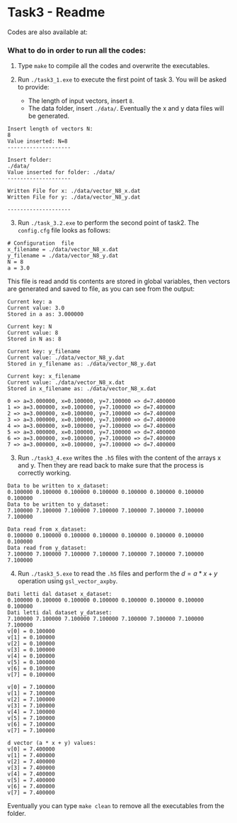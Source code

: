 # Task3 - Readme
Codes are also available at: 

### What to do in order to run all the codes:
1. Type `make` to compile all the codes and overwrite the executables.

2. Run `./task3_1.exe` to execute the first point of task 3. You will be asked to provide:
    * The length of input vectors, insert `8`.
    * The data folder, insert `./data/`.
Eventually the x and y data files will be generated.
```
Insert length of vectors N:
8
Value inserted: N=8
--------------------

Insert folder:
./data/
Value inserted for folder: ./data/
--------------------

Written File for x: ./data/vector_N8_x.dat
Written File for y: ./data/vector_N8_y.dat

--------------------

```

3. Run `./task_3.2.exe` to perform the second point of task2. The `config.cfg` file looks as follows:

```
# Configuration  file
x_filename = ./data/vector_N8_x.dat
y_filename = ./data/vector_N8_y.dat
N = 8
a = 3.0
```

This file is read andd tis contents are stored in global variables, then vectors are generated and saved to file, as you can see from the output:

```
Current key: a
Current value: 3.0
Stored in a as: 3.000000

Current key: N
Current value: 8
Stored in N as: 8

Current key: y_filename
Current value: ./data/vector_N8_y.dat
Stored in y_filename as: ./data/vector_N8_y.dat

Current key: x_filename
Current value: ./data/vector_N8_x.dat
Stored in x_filename as: ./data/vector_N8_x.dat

0 => a=3.000000, x=0.100000, y=7.100000 => d=7.400000
1 => a=3.000000, x=0.100000, y=7.100000 => d=7.400000
2 => a=3.000000, x=0.100000, y=7.100000 => d=7.400000
3 => a=3.000000, x=0.100000, y=7.100000 => d=7.400000
4 => a=3.000000, x=0.100000, y=7.100000 => d=7.400000
5 => a=3.000000, x=0.100000, y=7.100000 => d=7.400000
6 => a=3.000000, x=0.100000, y=7.100000 => d=7.400000
7 => a=3.000000, x=0.100000, y=7.100000 => d=7.400000
```

3. Run `./task3_4.exe` writes the `.h5` files with the content of the arrays x and y. Then they are read back to make sure that the process is correctly working.
```
Data to be written to x_dataset:
0.100000 0.100000 0.100000 0.100000 0.100000 0.100000 0.100000 0.100000 
Data to be written to y_dataset:
7.100000 7.100000 7.100000 7.100000 7.100000 7.100000 7.100000 7.100000 

Data read from x_dataset:
0.100000 0.100000 0.100000 0.100000 0.100000 0.100000 0.100000 0.100000 
Data read from y_dataset:
7.100000 7.100000 7.100000 7.100000 7.100000 7.100000 7.100000 7.100000 
```

4. Run `./task3_5.exe` to read the `.h5` files and perform the $d=a*x+y$ operation using `gsl_vector_axpby`.

```
Dati letti dal dataset x_dataset:
0.100000 0.100000 0.100000 0.100000 0.100000 0.100000 0.100000 0.100000 
Dati letti dal dataset y_dataset:
7.100000 7.100000 7.100000 7.100000 7.100000 7.100000 7.100000 7.100000 
v[0] = 0.100000
v[1] = 0.100000
v[2] = 0.100000
v[3] = 0.100000
v[4] = 0.100000
v[5] = 0.100000
v[6] = 0.100000
v[7] = 0.100000

v[0] = 7.100000
v[1] = 7.100000
v[2] = 7.100000
v[3] = 7.100000
v[4] = 7.100000
v[5] = 7.100000
v[6] = 7.100000
v[7] = 7.100000

d vector (a * x + y) values:
v[0] = 7.400000
v[1] = 7.400000
v[2] = 7.400000
v[3] = 7.400000
v[4] = 7.400000
v[5] = 7.400000
v[6] = 7.400000
v[7] = 7.400000
```

Eventually you can type `make clean` to remove all the executables from the folder.
